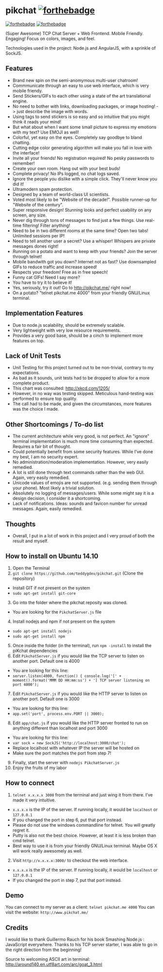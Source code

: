 # pikchat [![forthebadge](http://forthebadge.com/badges/certified-steve-bruhle.svg)](http://forthebadge.com)
[![forthebadge](http://forthebadge.com/badges/contains-cat-gifs.svg)](http://forthebadge.com)
[![forthebadge](http://forthebadge.com/badges/made-with-crayons.svg)](http://forthebadge.com)


(Super Awesome) TCP Chat Server + Web Frontend. Mobile Friendly. Engaging! Focus on colors, images, and feel.

Technologies used in the project: Node.js and AngularJS, with a sprinkle of SockJS.


## Features
  * Brand new spin on the semi-anomymous multi-user chatroom!
  * Commmunicate through an easy to use web interface, which is very mobile friendy.
  * Send Stickers/GIFs to each other using a state of the art translational engine.
  * No need to bother with links, downloading packages, or image hosting! -> just describe the image with words.
  * Using tags to send stickers is so easy and so intuitive that you might think it reads your mind!
  * But what about when I want some small picture to express my emotions with my text? Use EMOJI as well!
  * Colorful, yet easy on the eyes. Completely say goodbye to bland chatting.
  * Cutting edge color generating algorithm will make you fall in love with the interface!
  * Invite all your friends! No registration required! No pesky passwords to remember!
  * Create your own room. Hang out with your best buds!
  * Complete privacy! No IPs logged, no chat logs saved.
  * Ignore the people you dislike with a simple click. They'll never know you did it!
  * Ultramodern spam protection.
  * Designed by a team of world-class UI scientists. 
  * Voted most likely to be "Website of the decade!". Possible runner-up for "Website of the century".
  * Super responsive design! Stunning looks and perfect usability on any screen, any size.
  * Never dig through tons of messages to find just a few things. Use real-time filtering! Filter anything!
  * Need to be in two different rooms at the same time? Open two tabs! Unlimited sessions per IP!
  * Need to tell another user a secret? Use a whisper! Whispers are private messages dones right!
  * Running on a potato and want to keep with your friends? Join the server through telnet!
  * Mobile bandwith got you down? Internet not as fast? Use downsampled GIFs to reduce traffic and increase speed!
  * Respects your freedom! Free as in free speech! 
  * Funny cat GIFs! Need I say more?
  * You have to try it to believe it!
  * Yes, seriously, try it out! Go to http://pikchat.me/ right now!
  * On a potato? "telnet pikchat.me 4000" from your friendly GNU/Linux terminal.

## Implementation Features 
  * Due to node.js scalability, should be extremely scalable.
  * Very lightweight with very low resource requirements.
  * Provides a very good base, should be a cinch to implement more features on top.

## Lack of Unit Tests
  * Unit Testing for this project turned out to be non-trivial, contrary to my expectations. 
  * As bad as it sounds, unit tests had to be dropped to allow for a more complete product.
  * This chart was consulted: http://xkcd.com/1205/
  * However, in no way was testing skipped. Meticulous hand-testing was performed to ensure top quality.
  * The call had to be made, and given the circumstances, more features was the choice I made.

## Other Shortcomings / To-do list
  * The current architecture while very good, is not perfect. An "ignore" terminal implementation is much more time consuming than expected. Requires a fair bit of thought.
  * Could potentially benefit from some security features. While I've done my best, I am no security expert.
  * No administration/moderation implementation. However, very easily remedied.
  * A lot is still done through text commands rather than the web GUI. Again, very easily remedied.
  * Unicode values of emojis are not supported. (e.g. sending them through your phone). Most likely a trivial solution.
  * Absolutely no logging of messages/users. While some might say it is a design decision, I consider it a shortcoming.
  * Lack of notifications. Ideas: sounds and favicon number for unread messages. Again, easily remedied.

## Thoughts
  * Overall, I put in a lot of work in this project and I very proud of both the result and myself. 



## How to install on Ubuntu 14.10
1. Open the Terminal
2. `git clone https://github.com/teddygdev/pikchat.git` (Clone the repository)
  * Install GIT if not present on the system
  * `sudo apt-get install git-core`
3. Go into the folder where the pikchat reposity was cloned.
  * You are looking for the `PikchatServer.js` file
4. Install nodejs and npm if not present on the system
  * `sudo apt-get install nodejs`
  * `sudo apt-get install npm`
5. Once inside the folder (in the terminal), run `npm -install` to install the piKchat dependencies
6. Edit `PikchatServer.js` if you would like the TCP server to listen on another port. Default one is 4000
  * You are looking for this line:
  * `server.listen(4000, function() {
    console.log('[' + moment().format('MMM DD HH:mm:ss') + '] TCP server listening on port 4000');`
7. Edit `PikchatServer.js` if you would like the HTTP server to listen on another port. Default one is 3000   
  * You are looking for this line:
  * `app.set('port', process.env.PORT || 3000);` 
8. Edit `app/chat.js` if you would like the HTTP server fronted to run on anything different than localhost and port 3000
  * You are looking for this line:
  * `var sock = new SockJS('http://localhost:3000/chat');`
  * Replace localhost with whatever IP the server will be hosted on
  * Make sure the port matches the port from step 7!
9. Finally, start the server with `nodejs PikchatServer.js`
10. Enjoy the fruits of my labor

## How to connect
1. `telnet x.x.x.x 3000` from the terminal and just wing it from there. I've made it very intuitive.
  * `x.x.x.x` is the IP of the server. If running locally, it would be `localhost` or `127.0.0.1`
  * If you changed the port in step 6, put that port instead.
  * Please do not use the windows commandline for telnet. You will greatly regret it.
  * Putty is also not the best choice. However, at least it is less broken than cmd telnet.
  * Best way to use it is from your friendly GNU/Linux terminal. Maybe OS X will work really awesomely as well.
2. Visit `http://x.x.x.x:3000/` to checkout the web interface.
  * `x.x.x.x` is the IP of the server. If running locally, it would be `localhost` or `127.0.0.1`
  * If you changed the port in step 7, put that port instead.

## Demo
You can connect to my server as a client: `telnet pikchat.me 4000`
You can visit the website: `http://www.pikchat.me/`

## Credits
I would like to thank Guillermo Rauch for his book Smashing Node.js : JavaScript everywhere. Thanks to his TCP server starter, I was able to go in the right direction from the beginning!

Source to welcoming ASCII art in terminal: http://around140.en.utf8art.com/arc/goat_3.html

